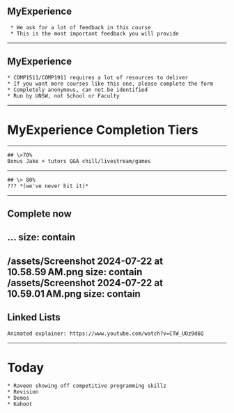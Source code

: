 
## MyExperience
	 * We ask for a lot of feedback in this course
	 * This is the most important feedback you will provide
---
## MyExperience
	* COMP1511/COMP1911 requires a lot of resources to deliver
	* If you want more courses like this one, please complete the form
	* Completely anonymous, can not be identified
	* Run by UNSW, not School or Faculty
---
# MyExperience Completion Tiers
---
	## \>70%
	Bonus Jake + tutors Q&A chill/livestream/games
---
	## \> 80%
	??? *(we've never hit it)*
---
## Complete now
...
size: contain
---
/assets/Screenshot 2024-07-22 at 10.58.59 AM.png
size: contain
/assets/Screenshot 2024-07-22 at 10.59.01 AM.png
size: contain
---
## Linked Lists
	Animated explainer: https://www.youtube.com/watch?v=CTW_UOz9d6Q
---
# Today
	* Raveen showing off competitive programming skillz
	* Revision
	* Demos
	* Kahoot